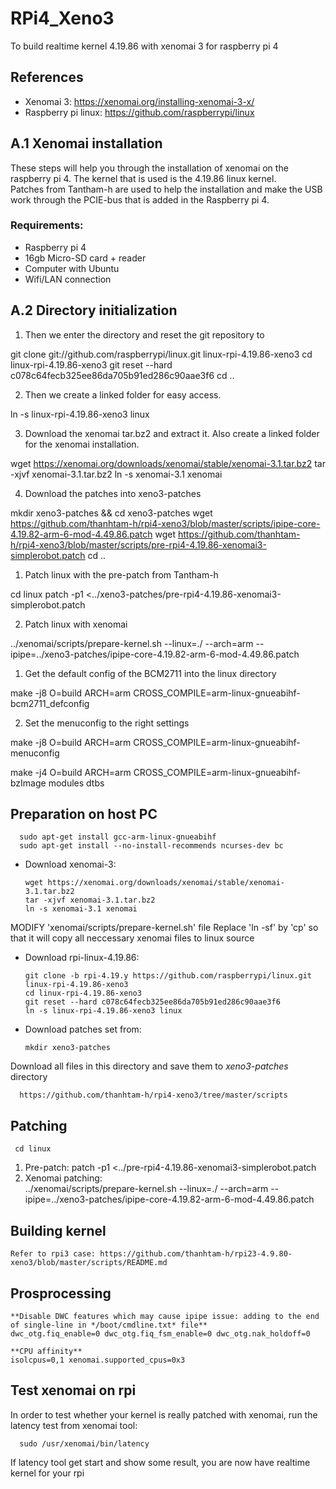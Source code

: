 # RPi4_Xeno3
To build realtime kernel 4.19.86 with xenomai 3 for raspberry pi 4

References
------------
* Xenomai 3: https://xenomai.org/installing-xenomai-3-x/
* Raspberry pi linux: https://github.com/raspberrypi/linux

## A.1 Xenomai installation
These steps will help you through the installation of xenomai on the raspberry pi 4. The kernel that is used is the 4.19.86 linux kernel.<br>
Patches from Tantham-h are used to help the installation and make the USB work through the PCIE-bus that is added in the Raspberry pi 4.

### Requirements:
* Raspberry pi 4
* 16gb Micro-SD card + reader
* Computer with Ubuntu
* Wifi/LAN connection

## A.2 Directory initialization

1. Then we enter the directory and reset the git repository to

git clone git://github.com/raspberrypi/linux.git linux-rpi-4.19.86-xeno3
cd linux-rpi-4.19.86-xeno3
git reset --hard c078c64fecb325ee86da705b91ed286c90aae3f6
cd ..


2. Then we create a linked folder for easy access.

ln -s linux-rpi-4.19.86-xeno3 linux


3. Download the xenomai tar.bz2 and extract it. Also create a linked folder for the xenomai installation.

wget https://xenomai.org/downloads/xenomai/stable/xenomai-3.1.tar.bz2
tar -xjvf xenomai-3.1.tar.bz2
ln -s xenomai-3.1 xenomai


4. Download the patches into xeno3-patches

mkdir xeno3-patches && cd xeno3-patches
wget https://github.com/thanhtam-h/rpi4-xeno3/blob/master/scripts/ipipe-core-4.19.82-arm-6-mod-4.49.86.patch
wget https://github.com/thanhtam-h/rpi4-xeno3/blob/master/scripts/pre-rpi4-4.19.86-xenomai3-simplerobot.patch
cd ..


1. Patch linux with the pre-patch from Tantham-h

cd linux
patch -p1 <../xeno3-patches/pre-rpi4-4.19.86-xenomai3-simplerobot.patch


2. Patch linux with xenomai

../xenomai/scripts/prepare-kernel.sh --linux=./ --arch=arm --ipipe=../xeno3-patches/ipipe-core-4.19.82-arm-6-mod-4.49.86.patch


1. Get the default config of the BCM2711 into the linux directory

make -j8 O=build ARCH=arm CROSS_COMPILE=arm-linux-gnueabihf- bcm2711_defconfig


2. Set the menuconfig to the right settings

make -j8 O=build ARCH=arm CROSS_COMPILE=arm-linux-gnueabihf- menuconfig


make -j4 O=build ARCH=arm CROSS_COMPILE=arm-linux-gnueabihf- bzImage modules dtbs

Preparation on host PC
------------
      sudo apt-get install gcc-arm-linux-gnueabihf
      sudo apt-get install --no-install-recommends ncurses-dev bc

* Download xenomai-3:

      wget https://xenomai.org/downloads/xenomai/stable/xenomai-3.1.tar.bz2
      tar -xjvf xenomai-3.1.tar.bz2
      ln -s xenomai-3.1 xenomai
MODIFY 'xenomai/scripts/prepare-kernel.sh' file
Replace 'ln -sf' by 'cp'  so that it will copy all neccessary xenomai files to linux source

* Download rpi-linux-4.19.86:

	  git clone -b rpi-4.19.y https://github.com/raspberrypi/linux.git linux-rpi-4.19.86-xeno3
	  cd linux-rpi-4.19.86-xeno3
	  git reset --hard c078c64fecb325ee86da705b91ed286c90aae3f6
	  ln -s linux-rpi-4.19.86-xeno3 linux
    
* Download patches set from:

	  mkdir xeno3-patches
Download all files in this directory and save them to *xeno3-patches* directory

	  https://github.com/thanhtam-h/rpi4-xeno3/tree/master/scripts	  
	
Patching
------------
	 cd linux
    
1. Pre-patch:
		patch -p1 <../pre-rpi4-4.19.86-xenomai3-simplerobot.patch
2. Xenomai patching:	
	  	../xenomai/scripts/prepare-kernel.sh --linux=./  --arch=arm  --ipipe=../xeno3-patches/ipipe-core-4.19.82-arm-6-mod-4.49.86.patch
      

Building kernel
------------
	  
	Refer to rpi3 case: https://github.com/thanhtam-h/rpi23-4.9.80-xeno3/blob/master/scripts/README.md
           
      
Prosprocessing
------------  
	**Disable DWC features which may cause ipipe issue: adding to the end of single-line in */boot/cmdline.txt* file**
	dwc_otg.fiq_enable=0 dwc_otg.fiq_fsm_enable=0 dwc_otg.nak_holdoff=0
	
	**CPU affinity**
	isolcpus=0,1 xenomai.supported_cpus=0x3
	
Test xenomai on rpi
------------      
In order to test whether your kernel is really patched with xenomai, run the latency test from xenomai tool:

      sudo /usr/xenomai/bin/latency
If latency tool get start and show some result, you are now have realtime kernel for your rpi

      
